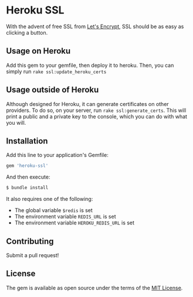 # Heroku SSL
With the advent of free SSL from [Let's Encrypt](https://letsencrypt.org/), SSL should be as easy as clicking a button. 

## Usage on Heroku
Add this gem to your gemfile, then deploy it to heroku. 
Then, you can simply run `rake ssl:update_heroku_certs`

## Usage outside of Heroku
Although designed for Heroku, it can generate certificates on other providers. 
To do so, on your server, run `rake ssl:generate_certs`.
This will print a public and a private key to the console, which you can do with what you will.

## Installation
Add this line to your application's Gemfile:

```ruby
gem 'heroku-ssl'
```

And then execute:
```bash
$ bundle install
```

It also requires one of the following:
- The global variable `$redis` is set
- The environment variable `REDIS_URL` is set
- The environment variable `HEROKU_REDIS_URL` is set

## Contributing
Submit a pull request!

## License
The gem is available as open source under the terms of the [MIT License](http://opensource.org/licenses/MIT).
